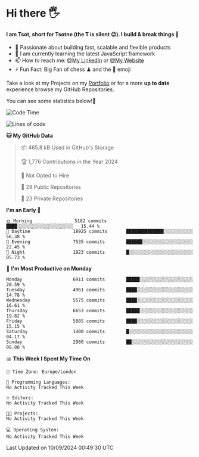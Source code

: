 # Hi there :raised_hand_with_fingers_splayed:
#### I am Tsot, short for Tsotne (the T is silent :wink:). I build & break things :space_invader:
- :telescope: Passionate about building fast, scalable and flexible products
- :seedling: I am currently learning the latest JavaScript framework 
- :mailbox: How to reach me: [@My LinkedIn](https://www.linkedin.com/in/tsotne-gvadzabia/) or [@My Website](https://tsotne.co.uk/contact)
- :zap: Fun Fact: Big Fan of chess ♟ and the 👾 emoji

Take a look at my Projects on my [Portfolio](https://tsotne.co.uk/) or for a more **up to date** experience browse my GitHub Repositories.

You can see some statistics below!:space_invader:
<!--START_SECTION:waka-->
![Code Time](http://img.shields.io/badge/Code%20Time-761%20hrs%202%20mins-blue)

![Lines of code](https://img.shields.io/badge/From%20Hello%20World%20I%27ve%20Written-12.4%20million%20lines%20of%20code-blue)

**🐱 My GitHub Data** 

> 📦 465.8 kB Used in GitHub's Storage 
 > 
> 🏆 1,776 Contributions in the Year 2024
 > 
> 🚫 Not Opted to Hire
 > 
> 📜 29 Public Repositories 
 > 
> 🔑 23 Private Repositories 
 > 
**I'm an Early 🐤** 

```text
🌞 Morning                5182 commits        ████░░░░░░░░░░░░░░░░░░░░░   15.44 % 
🌆 Daytime                18925 commits       ██████████████░░░░░░░░░░░   56.38 % 
🌃 Evening                7535 commits        ██████░░░░░░░░░░░░░░░░░░░   22.45 % 
🌙 Night                  1923 commits        █░░░░░░░░░░░░░░░░░░░░░░░░   05.73 % 
```
📅 **I'm Most Productive on Monday** 

```text
Monday                   6911 commits        █████░░░░░░░░░░░░░░░░░░░░   20.59 % 
Tuesday                  4961 commits        ████░░░░░░░░░░░░░░░░░░░░░   14.78 % 
Wednesday                5575 commits        ████░░░░░░░░░░░░░░░░░░░░░   16.61 % 
Thursday                 6653 commits        █████░░░░░░░░░░░░░░░░░░░░   19.82 % 
Friday                   5085 commits        ████░░░░░░░░░░░░░░░░░░░░░   15.15 % 
Saturday                 1400 commits        █░░░░░░░░░░░░░░░░░░░░░░░░   04.17 % 
Sunday                   2980 commits        ██░░░░░░░░░░░░░░░░░░░░░░░   08.88 % 
```


📊 **This Week I Spent My Time On** 

```text
🕑︎ Time Zone: Europe/London

💬 Programming Languages: 
No Activity Tracked This Week

🔥 Editors: 
No Activity Tracked This Week

🐱‍💻 Projects: 
No Activity Tracked This Week

💻 Operating System: 
No Activity Tracked This Week
```


 Last Updated on 10/09/2024 00:49:30 UTC
<!--END_SECTION:waka-->
